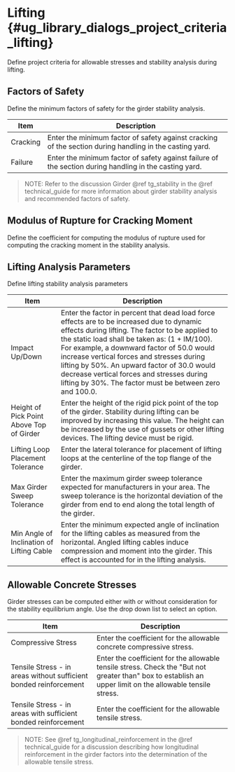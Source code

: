 Lifting {#ug_library_dialogs_project_criteria_lifting}
==============================================
Define project criteria for allowable stresses and stability analysis during lifting.

Factors of Safety
------------------
Define the minimum factors of safety for the girder stability analysis.

Item | Description
-----|------------
Cracking | Enter the minimum factor of safety against cracking of the section during handling in the casting yard.
Failure | Enter the minimum factor of safety against failure of the section during handling in the casting yard.

> NOTE: Refer to the discussion Girder @ref tg_stability in the @ref technical_guide for more information about girder stability analysis and recommended factors of safety.

Modulus of Rupture for Cracking Moment
---------------------------------------
Define the coefficient for computing the modulus of rupture used for computing the cracking moment in the stability analysis.

Lifting Analysis Parameters
-------------------
Define lifting stability analysis parameters

Item | Description
-----|---------------
Impact Up/Down | Enter the factor in percent that dead load force effects are to be increased due to dynamic effects during lifting. The factor to be applied to the static load shall be taken as: (1 + IM/100). For example, a downward factor of 50.0 would increase vertical forces and stresses during lifting by 50%. An upward factor of 30.0 would decrease vertical forces and stresses during lifting by 30%. The factor must be between zero and 100.0.
Height of Pick Point Above Top of Girder | Enter the height of the rigid pick point of the top of the girder. Stability during lifting can be improved by increasing this value. The height can be increased by the use of gussets or other lifting devices. The lifting device must be rigid.
Lifting Loop Placement Tolerance | Enter the lateral tolerance for placement of lifting loops at the centerline of the top flange of the girder.
Max Girder Sweep Tolerance | Enter the maximum girder sweep tolerance expected for manufacturers in your area. The sweep tolerance is the horizontal deviation of the girder from end to end along the total length of the girder.
Min Angle of Inclination of Lifting Cable | Enter the minimum expected angle of inclination for the lifting cables as measured from the horizontal. Angled lifting cables induce compression and moment into the girder. This effect is accounted for in the lifting analysis.

Allowable Concrete Stresses
------------------------------

Girder stresses can be computed either with or without consideration for the stability equilibrium angle. Use the drop down list to select an option.

Item | Description
-----|----------------
Compressive Stress | Enter the coefficient for the allowable concrete compressive stress.
Tensile Stress - in areas without sufficient bonded reinforcement | Enter the coefficient for the allowable tensile stress. Check the "But not greater than" box to establish an upper limit on the allowable tensile stress.
Tensile Stress - in areas with sufficient bonded reinforcement | Enter the coefficient for the allowable tensile stress.

> NOTE: See @ref tg_longitudinal_reinforcement in the @ref technical_guide for a discussion describing how longitudinal reinforcement in the girder factors into the determination of the allowable tensile stress.
